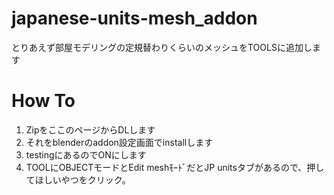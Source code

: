 # japanese-units-mesh_addon
とりあえず部屋モデリングの定規替わりくらいのメッシュをTOOLSに追加します

# How To
1. ZipをここのページからDLします</br>
1. それをblenderのaddon設定画面でinstallします</br>
1. testingにあるのでONにします</br>
1. TOOLにOBJECTモードとEdit meshﾓｰﾄﾞだとJP unitsタブがあるので、押してほしいやつをクリック。</br>
